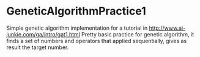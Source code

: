 # GeneticAlgorithmPractice1
Simple genetic algorithm implementation for a tutorial in http://www.ai-junkie.com/ga/intro/gat1.html
Pretty basic practice for genetic algorithm, it finds a set of numbers and operators that applied sequentially, gives as result the target number.
